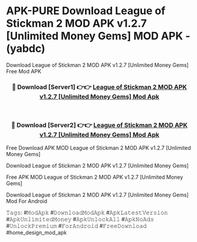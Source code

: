 # APK-PURE Download League of Stickman 2 MOD APK v1.2.7 [Unlimited Money Gems] MOD APK - (yabdc)
Download League of Stickman 2 MOD APK v1.2.7 [Unlimited Money Gems] Free Mod APK

<div align="center">
<h3>🔴 Download [Server1] 👉👉 <a href="https://apk-comot.site?title=League_of_Stickman_2_MOD_APK_v1.2.7_[Unlimited_Money_Gems]">League of Stickman 2 MOD APK v1.2.7 [Unlimited Money Gems] Mod Apk</a></h3><br>

<h3>🔴 Download [Server2] 👉👉 <a href="https://apk-comot.site?title=League_of_Stickman_2_MOD_APK_v1.2.7_[Unlimited_Money_Gems]">League of Stickman 2 MOD APK v1.2.7 [Unlimited Money Gems] Mod Apk</a></h3>
</div>


Free Download APK MOD League of Stickman 2 MOD APK v1.2.7 [Unlimited Money Gems]

Download League of Stickman 2 MOD APK v1.2.7 [Unlimited Money Gems] 

Free APK MOD League of Stickman 2 MOD APK v1.2.7 [Unlimited Money Gems] 

Download League of Stickman 2 MOD APK v1.2.7 [Unlimited Money Gems] Mod For Android

𝚃𝚊𝚐𝚜: #𝙼𝚘𝚍𝙰𝚙𝚔 #𝙳𝚘𝚠𝚗𝚕𝚘𝚊𝚍𝙼𝚘𝚍𝙰𝚙𝚔 #𝙰𝚙𝚔𝙻𝚊𝚝𝚎𝚜𝚝𝚅𝚎𝚛𝚜𝚒𝚘𝚗 #𝙰𝚙𝚔𝚄𝚗𝚕𝚒𝚖𝚒𝚝𝚎𝚍𝙼𝚘𝚗𝚎𝚢 #𝙰𝚙𝚔𝚄𝚗𝚕𝚘𝚌𝚔𝙰𝚕𝚕 #𝙰𝚙𝚔𝙽𝚘𝙰𝚍𝚜 #𝚄𝚗𝚕𝚘𝚌𝚔𝙿𝚛𝚎𝚖𝚒𝚞𝚖 #𝙵𝚘𝚛𝙰𝚗𝚍𝚛𝚘𝚒𝚍 #𝙵𝚛𝚎𝚎𝙳𝚘𝚠𝚗𝚕𝚘𝚊𝚍 #home_design_mod_apk